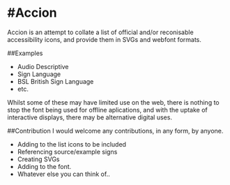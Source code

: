 #Accion
======

Accion is an attempt to collate a list of official and/or reconisable accessibility icons, and provide them in SVGs and webfont formats.

##Examples
- Audio Descriptive
- Sign Language
- BSL British Sign Language
- etc.

Whilst some of these may have limited use on the web, there is nothing to stop the font being used for offline aplications, and with the uptake of interactive displays, there may be alternative digital uses.

##Contribution
I would welcome any contributions, in any form, by anyone. 
- Adding to the list icons to be included
- Referencing source/example signs
- Creating SVGs
- Adding to the font.
- Whatever else you can think of..
